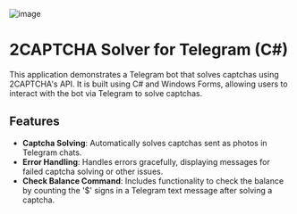 ![image](https://github.com/MuhammadIhsan45/2CaptchaSolver/assets/96335811/2b8aaad8-6fb7-46fe-a6f5-b1eb34276f9d)

# 2CAPTCHA Solver for Telegram (C#)

This application demonstrates a Telegram bot that solves captchas using 2CAPTCHA's API. It is built using C# and Windows Forms, allowing users to interact with the bot via Telegram to solve captchas.

## Features

- **Captcha Solving**: Automatically solves captchas sent as photos in Telegram chats.
- **Error Handling**: Handles errors gracefully, displaying messages for failed captcha solving or other issues.
- **Check Balance Command**: Includes functionality to check the balance by counting the '$' signs in a Telegram text message after solving a captcha.


